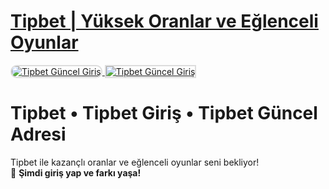 # <a href="https://heylink.me/denemebonusu2025/">Tipbet | Yüksek Oranlar ve Eğlenceli Oyunlar</a>

<meta charset="UTF-8">
<meta name="viewport" content="width=device-width, initial-scale=1.0">
</head>
<body>

<a href="https://heylink.me/denemebonusu2025/" title="Tipbet Güncel Giriş">
    <img src="https://i.ibb.co/YjtLwQ8/cats.jpg" alt="Tipbet Güncel Giriş" style="max-width: 49%; border: 2px solid #ddd; border-radius: 10px;">
</a>
<a href="https://heylink.me/denemebonusu2025/" title="Tipbet Güncel Giriş">
    <img src="https://i.ibb.co/VHdrjnQ/df.jpg" alt="Tipbet Güncel Giriş" style="max-width: 49%; border: 2px solid #ddd;">
</a>

# Tipbet • Tipbet Giriş • Tipbet Güncel Adresi

Tipbet ile kazançlı oranlar ve eğlenceli oyunlar seni bekliyor!  
💎 **Şimdi giriş yap ve farkı yaşa!**  

<meta name="description" content="Tipbet, spor bahisleri ve eğlenceli oyun seçenekleriyle kazandırır. Hemen giriş yapın!">
